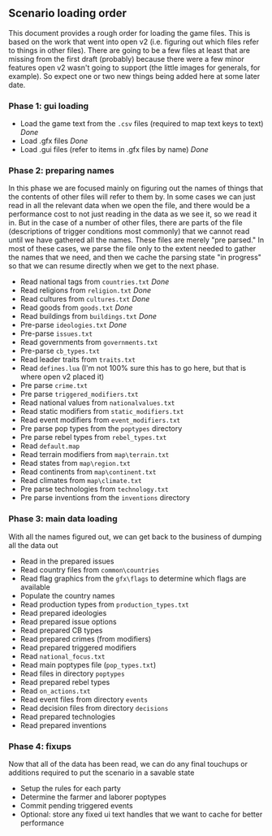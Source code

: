 ## Scenario loading order

This document provides a rough order for loading the game files. This is based on the work that went into open v2 (i.e. figuring out which files refer to things in other files). There are going to be a few files at least that are missing from the first draft (probably) because there were a few minor features open v2 wasn't going to support (the little images for generals, for example). So expect one or two new things being added here at some later date.

### Phase 1: gui loading

- Load the game text from the `.csv` files (required to map text keys to text) *Done*
- Load .gfx files *Done*
- Load .gui files (refer to items in .gfx files by name) *Done*

### Phase 2: preparing names

In this phase we are focused mainly on figuring out the names of things that the contents of other files will refer to them by. In some cases we can just read in all the relevant data when we open the file, and there would be a performance cost to not just reading in the data as we see it, so we read it in. But in the case of a number of other files, there are parts of the file (descriptions of trigger conditions most commonly) that we cannot read until we have gathered all the names. These files are merely "pre parsed." In most of these cases, we parse the file only to the extent needed to gather the names that we need, and then we cache the parsing state "in progress" so that we can resume directly when we get to the next phase.

- Read national tags from `countries.txt` *Done*
- Read religions from `religion.txt` *Done*
- Read cultures from `cultures.txt` *Done*
- Read goods from `goods.txt` *Done*
- Read buildings from `buildings.txt` *Done*
- Pre-parse `ideologies.txt` *Done*
- Pre-parse `issues.txt`
- Read governments from `governments.txt`
- Pre-parse `cb_types.txt`
- Read leader traits from `traits.txt`
- Read `defines.lua` (I'm not 100% sure this has to go here, but that is where open v2 placed it)
- Pre parse `crime.txt`
- Pre parse `triggered_modifiers.txt`
- Read national values from `nationalvalues.txt`
- Read static modifiers from `static_modifiers.txt`
- Read event modifiers from `event_modifiers.txt`
- Pre parse pop types from the `poptypes` directory
- Pre parse rebel types from `rebel_types.txt`
- Read `default.map`
- Read terrain modifiers from `map\terrain.txt`
- Read states from `map\region.txt`
- Read continents from `map\continent.txt`
- Read climates from `map\climate.txt`
- Pre parse technologies from `technology.txt`
- Pre parse inventions from the `inventions` directory

### Phase 3: main data loading

With all the names figured out, we can get back to the business of dumping all the data out

- Read in the prepared issues
- Read country files from `common\countries`
- Read flag graphics from the `gfx\flags` to determine which flags are available
- Populate the country names
- Read production types from `production_types.txt`
- Read prepared ideologies
- Read prepared issue options
- Read prepared CB types
- Read prepared crimes (from modifiers)
- Read prepared triggered modifiers
- Read `national_focus.txt`
- Read main poptypes file (`pop_types.txt`)
- Read files in directory `poptypes`
- Read prepared rebel types
- Read `on_actions.txt`
- Read event files from directory `events`
- Read decision files from directory `decisions`
- Read prepared technologies
- Read prepared inventions

### Phase 4: fixups

Now that all of the data has been read, we can do any final touchups or additions required to put the scenario in a savable state

- Setup the rules for each party
- Determine the farmer and laborer poptypes
- Commit pending triggered events
- Optional: store any fixed ui text handles that we want to cache for better performance
